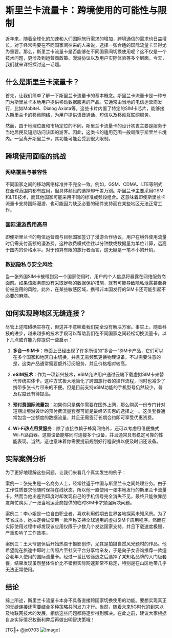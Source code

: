 # 斯里兰卡流量卡：跨境使用的可能性与限制

近年来，随着全球化的加速和人们国际旅行需求的增加，跨境通信的需求也日益增长。对于经常需要在不同国家间往来的人来说，选择一张合适的国际流量卡显得尤为重要。那么，斯里兰卡流量卡是否能够在不同国家间切换使用呢？这不仅是一个技术问题，更涉及到运营商政策、漫游协议以及用户实际体验等多个层面。今天，我们就来详细探讨这一话题。

## 什么是斯里兰卡流量卡？

首先，让我们简单了解一下斯里兰卡流量卡的基本概念。斯里兰卡流量卡是一种专门为斯里兰卡本地用户提供移动数据服务的产品。它通常由当地的电信运营商发行，比如Mobitel、Dialog Axiata等。这些卡片内置了特定的SIM卡芯片，能够接入斯里兰卡的移动网络，为用户提供语音通话、短信以及移动互联网服务。

然而，由于地理位置和市场定位的不同，斯里兰卡流量卡的设计初衷主要是服务于当地居民及短期访问该国的游客。因此，这类卡的适用范围一般局限于斯里兰卡境内。一旦离开斯里兰卡，其功能可能会受到很大限制。

## 跨境使用面临的挑战

### 网络覆盖与兼容性

不同国家之间的移动网络标准并不完全一致。例如，GSM、CDMA、LTE等制式在全球范围内都有应用，但具体频段的选择却千差万别。斯里兰卡主要采用GSM和LTE技术，而其他国家可能采用不同的标准或频段组合。这意味着即使斯里兰卡流量卡支持国际漫游，也可能因为缺乏必要的硬件支持而在某些地区无法正常工作。

### 国际漫游费用高昂

即便斯里兰卡的电信运营商与目标国家签订了漫游合作协议，用户在境外使用流量时仍需支付高额的漫游费。这种收费模式往往以分钟数或数据量为单位计算，远高于国内的价格水平。对于预算有限的旅行者而言，这无疑是一笔不小的开销。

### 数据隐私与安全风险

当一张外国SIM卡被带到另一个国家使用时，用户的个人信息将暴露在网络服务商面前。如果该服务商没有采取足够的数据保护措施，就有可能导致隐私泄露甚至身份被盗用的风险。此外，在某些敏感区域，携带非本国发行的SIM卡还可能引起不必要的麻烦。

## 如何实现跨地区无缝连接？

尽管上述障碍确实存在，但这并不意味着我们完全没有解决方案。事实上，随着科技的进步，越来越多的技术手段可以帮助我们在不同国家之间轻松切换流量卡。以下几点或许能为你提供一些启示：

1. **多合一SIM卡**：市面上已经出现了许多所谓的“多合一”SIM卡产品，它们可以在多个国家和地区自由切换，并且无需频繁更换物理设备。不过需要注意的是，这类产品通常需要额外订阅服务，并且价格相对较高。

2. **eSIM技术**：作为一项新兴技术，eSIM允许用户通过云端下载虚拟SIM卡来替代传统实体卡。这种方式极大地简化了跨国旅行者的操作流程，同时也减少了携带多张卡片带来的不便。但是目前支持eSIM功能的手机型号仍然较少，普及程度还有待提高。

3. **预付费国际流量包**：如果你只是偶尔需要在国外上网，那么购买一份专门针对短期出境游设计的预付费流量套餐可能是最经济实惠的选择之一。这类套餐通常包含一定额度的数据流量，并且无需签订长期合约即可享受优惠资费。

4. **Wi-Fi热点租赁服务**：除了直接依赖于蜂窝网络外，还可以考虑租借便携式Wi-Fi路由器。这类设备能够同时连接多个设备，并且通常具有稳定可靠的性能表现。当然，这也意味着你需要提前规划好行程安排以便及时归还设备。

## 实际案例分析

为了更好地理解这些问题，让我们来看几个真实发生的例子：

案例一：张先生是一名商务人士，经常往返于中国与斯里兰卡之间处理业务。由于工作性质要求他随时保持在线状态，所以他一直使用一张本地发行的斯里兰卡流量卡。然而当他出差到印度时却发现自己的手机信号完全消失不见，最终只能依靠朋友帮忙购买了一张当地运营商提供的临时SIM卡才勉强解决问题。

案例二：李小姐是一位自由职业者，喜欢利用假期去世界各地探索未知风景。为了节省成本，她决定尝试使用一款声称支持全球通用的虚拟SIM卡应用程序。然而在实际使用过程中却发现该应用仅限于少数几个发达国家支持，并且下载速度极慢，严重影响了工作效率。

案例三：王大爷退休后开始热衷于摄影创作，尤其是拍摄自然风光题材的作品。他希望能在旅途中即时上传照片至社交平台分享给亲友，于是向子女咨询推荐一款适合老年人使用的国际流量卡。经过一番比较筛选之后选择了某知名品牌的入门级套餐，结果发现虽然整体性价比不错但实际网速非常不稳定，特别是在山区地带几乎无法正常使用。

## 结论

综上所述，斯里兰卡流量卡本身不具备直接跨国家切换使用的功能。要想实现真正的无缝连接还需要结合多种策略共同发力才行。当然，随着未来5G时代的到来以及物联网技术的发展，相信这些问题都将逐步得到解决。在此之前，建议大家根据自身实际情况权衡利弊后再做出明智决策哦！

[TG💪+ @jx0703 ![Image](https://github.com/user-attachments/assets/dbca1d08-cadb-493c-b0ec-ad6f7a83f270)]